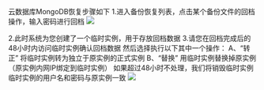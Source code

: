 ﻿云数据库MongoDB恢复步骤如下
1.进入备份恢复列表，点击某个备份文件的回档操作，输入密码进行回档
![](http://imgcache.tce.fsphere.cn/static/mc.qcloudimg.com/static/img/93e3ebf30352f40ef89f850166d88ead/huifu.png)


2.此时系统为您创建了一个临时实例，用于存放回档数据
3.请您在回档完成后的48小时内访问临时实例确认回档数据 
然后选择执行以下其中一个操作： 
A、“转正” 将临时实例转为独立于原实例的正式实例 
B、“替换” 用临时实例替换掉原实例（原实例内网IP绑定到临时实例） 
如果超过48小时不处理，我们将销毁临时实例 
临时实例的用户名和密码与原实例一致
![](http://imgcache.tce.fsphere.cn/static/mc.qcloudimg.com/static/img/4729ddc8384362dfb9a601343e928807/huifu2.png)
